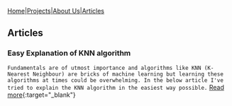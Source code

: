 [Home](/Readme.md)|[Projects](/articles/list.md)|[About Us](/Example.md)|[Articles](/articleslist.md)

## Articles

### Easy Explanation of KNN algorithm
` Fundamentals are of utmost importance and algorithms like KNN (K-Nearest Neighbour) are bricks of machine learning but learning these algorithms at times could be overwhelming. In the below article I've tried to explain the KNN algorithm in the easiest way possible. ` [Read more](https://www.linkedin.com/pulse/easy-explanation-knn-k-nearest-neighbour-mehrajur-rahman-mirdha/){:target="_blank"}

